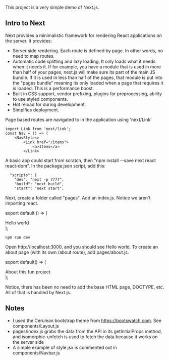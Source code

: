This project is a very simple demo of Next.js.

## Intro to Next

Next provides a minimalistic framework for rendering React applications on the server. It provides:

* Server side rendering. Each route is defined by page. In other words, no need to map routes. 
* Automatic code splitting and lazy loading. It only loads what it needs when it needs it. If for example, you have a module that is used in more than half of your pages, next.js will make sure its part of the main JS bundle. If it is used in less than half of the pages, that module is put into the "pages bundle" meaning its only loaded when a page that requires it is loaded. This is a performance boost.
* Built in CSS support, vendor prefixing, plugins for preprocessing, ability to use styled components.
* Hot reload for during development.
* Simplfies deployment.

Page based routes are navigated to in the application using 'next/Link'

```
import Link from 'next/link';
const Nav = () => (
	<NavStyles>
		<Link href="/items">
			<a>Items</a>
		</Link>
```

A basic app could start from scratch, then "npm install --save next react react-dom". In the package.json script, add this:

```
  "scripts": {
    "dev": "next -p 7777",
    "build": "next build",
    "start": "next start",
```

Next, create a folder called "pages". Add an index.js. Notice we aren't importing react.

export default () => (<div>Hello world</div>);

```
npm run dev
```

Open http://localhost:3000, and you should see Hello world. To create an about page (with its own /about route), add pages/about.js.

export default() => (<div>About this fun project</div>);

Notice, there has been no need to add the base HTML page, DOCTYPE, etc. All of that is handled by Next.js.

## Notes

* I used the Cerulean bootstrap theme from https://bootswatch.com. See components/Layout.js
* pages/index.js grabs the data from the API in its getInitialProps method, and isomorphic-unfetch is used to fetch the data because it works on the server side
* A simple example of style jsx is commented out in components/Navbar.js


